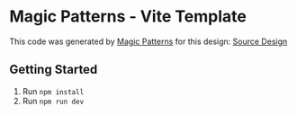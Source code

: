 # Magic Patterns - Vite Template

This code was generated by [Magic Patterns](https://magicpatterns.com) for this design: [Source Design](https://www.magicpatterns.com/c/acozjsq7pemkbma7snmq1c)

## Getting Started

1. Run `npm install`
2. Run `npm run dev`
